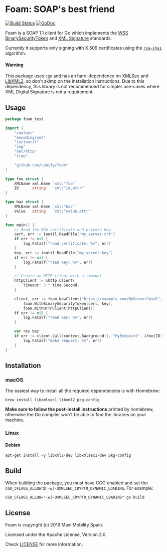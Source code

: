# Foam: SOAP's best friend 

[![Build Status](https://travis-ci.com/cabify/foam.svg?token=seG66JiMjNYXrKzButB4&branch=master)](https://travis-ci.com/cabify/foam)
[![GoDoc](https://godoc.org/github.com/cabify/foam?status.svg)](https://godoc.org/github.com/cabify/foam)

Foam is a SOAP 1.1 client for Go which implements the [WSS BinarySecurityToken](https://www.oasis-open.org/committees/download.php/16790/wss-v1.1-spec-os-SOAPMessageSecurity.pdf)
and [XML Signature](https://www.w3.org/TR/xmldsig-core1/) standards.

Currently it supports only signing with X.509 certificates using the [`rsa-sha1`](https://www.w3.org/TR/xmldsig-core1/#sec-PKCS1)
algorithm.

#### Warning

This package uses `cgo` and has an hard-dependency on [XMLSec](https://www.aleksey.com/xmlsec/)
and [LibXML2](http://xmlsoft.org/), so don't skimp on the installation instructions.
Due to this dependency, this library is not recommended for simpler use-cases
where XML Digital Signature is not a requirement.

## Usage

```go
package foam_test

import (
    "context"
    "encoding/xml"
    "io/ioutil"
    "log"
    "net/http"
    "time"

    "github.com/cabify/foam"
)

type foo struct {
    XMLName xml.Name `xml:"foo"`
    ID      string   `xml:"id,attr"`
}

type baz struct {
    XMLName xml.Name `xml:"baz"`
    Value   string   `xml:"value,attr"`
}

func main() {
    // Read the RSA certificate and private key
    cert, err := ioutil.ReadFile("my_server.crt")
    if err != nil {
        log.Fatalf("read certificate: %v", err)
    }
    key, err := ioutil.ReadFile("my_server.key")
    if err != nil {
        log.Fatalf("read key: %v", err)
    }

    // Create an HTTP client with a timeout
    httpClient := &http.Client{
        Timeout: 3 * time.Second,
    }

    client, err := foam.NewClient("https://example.com/MyServer?wsdl",
        foam.WithBinarySecurityToken(cert, key),
        foam.WithHTTPClient(httpClient))
    if err != nil {
        log.Fatalf("read key: %v", err)
    }

    var res baz
    if err := client.Call(context.Background(), "MyEndpoint", &foo{ID: "1"}, &res); err != nil {
        log.Fatalf("make request: %v", err)
    }
}
```

## Installation

### macOS

The easiest way to install all the required dependencies is with Homebrew:

```shell
brew install libxmlsec1 libxml2 pkg-config
```

**Make sure to follow the post-install instructions** printed by homebrew,
otherwise the Go compiler won't be able to find the libraries on your machine.

### Linux

#### Debian

```
apt-get install -y libxml2-dev libxmlsec1-dev pkg-config
```

## Build

When building the package, you must have CGO enabled and set the `CGO_CFLAGS_ALLOW`
to `-w|-UXMLSEC_CRYPTO_DYNAMIC_LOADING`.
For example:

```
CGO_CFLAGS_ALLOW="-w|-UXMLSEC_CRYPTO_DYNAMIC_LOADING" go build
```

## License

Foam is copyright (c) 2019 Maxi Mobility Spain.

Licensed under the Apache License, Version 2.0.

Check [LICENSE](./LICENSE) for more information.

